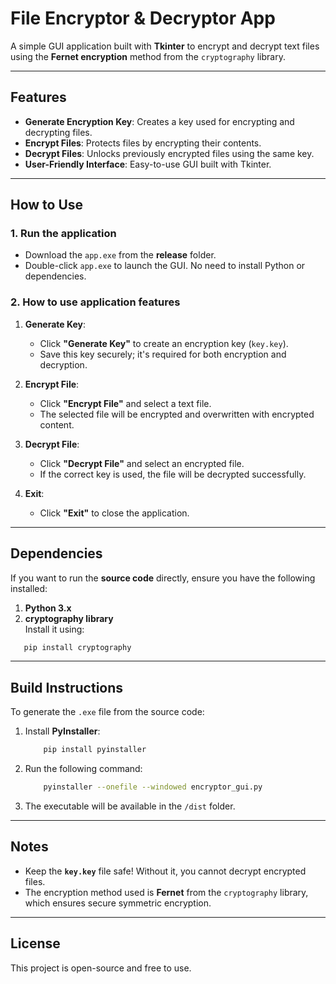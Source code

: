 # **File Encryptor & Decryptor App**

A simple GUI application built with **Tkinter** to encrypt and decrypt text files using the **Fernet encryption** method from the `cryptography` library.

---

## **Features**

- **Generate Encryption Key**: Creates a key used for encrypting and decrypting files.
- **Encrypt Files**: Protects files by encrypting their contents.
- **Decrypt Files**: Unlocks previously encrypted files using the same key.
- **User-Friendly Interface**: Easy-to-use GUI built with Tkinter.

---

## **How to Use**

### **1. Run the application**

- Download the `app.exe` from the **release** folder.
- Double-click `app.exe` to launch the GUI. No need to install Python or dependencies.

### **2. How to use application features**

1. **Generate Key**:

   - Click **"Generate Key"** to create an encryption key (`key.key`).
   - Save this key securely; it's required for both encryption and decryption.

2. **Encrypt File**:

   - Click **"Encrypt File"** and select a text file.
   - The selected file will be encrypted and overwritten with encrypted content.

3. **Decrypt File**:

   - Click **"Decrypt File"** and select an encrypted file.
   - If the correct key is used, the file will be decrypted successfully.

4. **Exit**:
   - Click **"Exit"** to close the application.

---

## **Dependencies**

If you want to run the **source code** directly, ensure you have the following installed:

1. **Python 3.x**
2. **cryptography library**  
   Install it using:

```bash
   pip install cryptography
```

---

## **Build Instructions**

To generate the `.exe` file from the source code:

1. Install **PyInstaller**:

   ```bash
       pip install pyinstaller
   ```

2. Run the following command:

   ```bash
       pyinstaller --onefile --windowed encryptor_gui.py
   ```

3. The executable will be available in the `/dist` folder.

---

## **Notes**

- Keep the **`key.key`** file safe! Without it, you cannot decrypt encrypted files.
- The encryption method used is **Fernet** from the `cryptography` library, which ensures secure symmetric encryption.

---

## **License**

This project is open-source and free to use.
